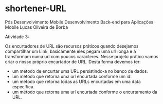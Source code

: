 # shortener-URL
Pós Desenvolvimento Mobile
Desenvolvimento Back-end para Aplicações Mobile
Lucas Oliveira de Borba

Atividade 3:

Os encurtadores de URL são recursos práticos quando desejamos compartilhar um Link, basicamente eles pegam uma url longa e a transformam numa url com poucos caracteres. Nesse projeto prático vamos criar o nosso próprio encurtador de URL. Desta forma devemos ter:

- um método de encurtar uma URL persistindo-a no banco de dados.
- um método que retorna uma url encurtada conforme um id.
- um método que retorna todas as URLs encurtadas em uma data específica.
- um método que retorna uma url encurtada conforme o encurtamento da URL.
